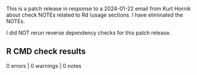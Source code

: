 This is a patch release in response to a 2024-01-22 email from Kurt Hornik about
check NOTEs related to Rd \usage sections. I have eliminated the NOTEs.

I did NOT rerun reverse dependency checks for this patch release.

## R CMD check results

0 errors | 0 warnings | 0 notes
